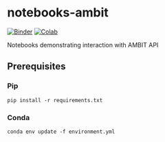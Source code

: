 # notebooks-ambit
[![Binder](https://mybinder.org/badge_logo.svg)](https://mybinder.org/v2/gh/ideaconsult/notebooks-ambit/master)
[![Colab](https://colab.research.google.com/assets/colab-badge.svg)](https://colab.research.google.com/github/ideaconsult/notebooks-ambit/)

Notebooks demonstrating interaction with AMBIT API

## Prerequisites

### Pip
```
pip install -r requirements.txt
```

### Conda
```
conda env update -f environment.yml
```
